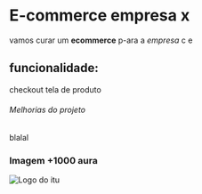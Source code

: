 # E-commerce empresa x

vamos curar um **ecommerce** p-ara a *empresa* c e  

## funcionalidade:

checkout tela de produto

###### Melhorias do projeto

blalal

### Imagem +1000 aura

![Logo do itu](img/itu.png)